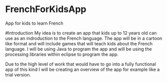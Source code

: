 # FrenchForKidsApp
App for kids to learn French

#Introduction
My idea is to create an app that kids up to 12 years old can use as an indroduction to the French language. The app will be in a cartoon like format and will include games that will teach kids about the French language. I will be using Java to program the app and will be using the processing libraries within eclipse to program the app.

Due to the high level of work that would have to go into a fully functional app of this kind I will be creating an overview of the app for example like a trial version.
